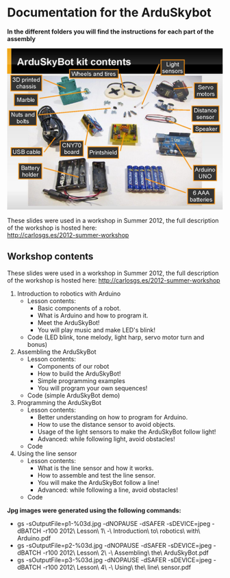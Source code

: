 Documentation for the ArduSkybot  
=====  

**In the different folders you will find the instructions for each part of the assembly**  

![ScreenShot](https://github.com/carlosgs/ArduSkybot/raw/master/Documentation/jpg/p2-004.jpg)  

These slides were used in a workshop in Summer 2012, the full description of the workshop is hosted here:  
<http://carlosgs.es/2012-summer-workshop>  

Workshop contents  
--  
These slides were used in a workshop in Summer 2012, the full description of the workshop is hosted here: <http://carlosgs.es/2012-summer-workshop>  
1. Introduction to robotics with Arduino  
    * Lesson contents:  
        * Basic components of a robot.  
        * What is Arduino and how to program it.  
        * Meet the ArduSkyBot!  
        * You will play music and make LED's blink!  
    * Code (LED blink, tone melody, light harp, servo motor turn and bonus)  
2. Assembling the ArduSkyBot  
    * Lesson contents:  
        * Components of our robot  
        * How to build the ArduSkyBot!  
        * Simple programming examples  
        * You will program your own sequences!  
    * Code (simple ArduSkyBot demo)  
3. Programming the ArduSkyBot  
    * Lesson contents:  
        * Better understanding on how to program for Arduino.  
        * How to use the distance sensor to avoid objects.  
        * Usage of the light sensors to make the ArduSkyBot follow light!  
        * Advanced: while following light, avoid obstacles!  
    * Code  
4. Using the line sensor  
    * Lesson contents:  
        * What is the line sensor and how it works.  
        * How to assemble and test the line sensor.  
        * You will make the ArduSkyBot follow a line!  
        * Advanced: while following a line, avoid obstacles!  
    * Code  

**Jpg images were generated using the following commands:**  
 * gs -sOutputFile=p1-%03d.jpg -dNOPAUSE -dSAFER -sDEVICE=jpeg -dBATCH -r100 2012\ Lesson\ 1\ -\ Introduction\ to\ robotics\ with\ Arduino.pdf
 * gs -sOutputFile=p2-%03d.jpg -dNOPAUSE -dSAFER -sDEVICE=jpeg -dBATCH -r100 2012\ Lesson\ 2\ -\ Assembling\ the\ ArduSkyBot.pdf
 * gs -sOutputFile=p3-%03d.jpg -dNOPAUSE -dSAFER -sDEVICE=jpeg -dBATCH -r100 2012\ Lesson\ 4\ -\ Using\ the\ line\ sensor.pdf


